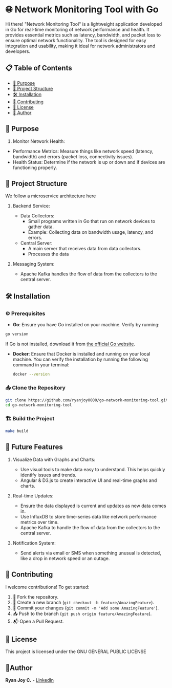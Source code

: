 
# 🌐 Network Monitoring Tool with Go

Hi there! "Network Monitoring Tool" is a lightweight application developed in Go for real-time monitoring of network performance and health. It provides essential metrics such as latency, bandwidth, and packet loss to ensure optimal network functionality. The tool is designed for easy integration and usability, making it ideal for network administrators and developers.


## 📋 Table of Contents
- [🌟 Purpose](#purpose)
- [📂 Project Structure](#structure)
- [🛠 Installation](#installation) 
- [🤝 Contributing](#contributing)
- [📝 License](#license)
- [🙋 Author](#author)

## <a name="purpose"></a> 🌟 Purpose
1. Monitor Network Health:
- Performance Metrics: Measure things like network speed (latency, bandwidth) and errors (packet loss, connectivity issues).
- Health Status: Determine if the network is up or down and if devices are functioning properly.

## <a name="structure"></a> 📂 Project Structure
We follow a microservice architecture here
1. Backend Service:

    - Data Collectors:
        - Small programs written in Go that run on network devices to gather data.
        - Example: Collecting data on bandwidth usage, latency, and errors.
    - Central Server:
        - A main server that receives data from data collectors.
        - Processes the data

2. Messaging System:
    - Apache Kafka handles the flow of data from the collectors to the central server.

## <a name="installation"></a> 🛠 Installation

### ⚙️ Prerequisites
- **Go**: Ensure you have Go installed on your machine. Verify by running:

```bash
go version
```

If Go is not installed, download it from [the official Go website](https://golang.org/dl/).

- **Docker**: Ensure that Docker is installed and running on your local machine. You can verify the installation by running the following command in your terminal:

  ```bash
  docker --version
  ```

### 📥 Clone the Repository

```bash
git clone https://github.com/ryanjoy0000/go-network-monitoring-tool.git
cd go-network-monitoring-tool
```

### 🏗 Build the Project

```bash
make build
```
## 📝 Future Features
1. Visualize Data with Graphs and Charts: 
    - Use visual tools to make data easy to understand. This helps quickly identify issues and trends.
    - Angular & D3.js to create interactive UI and real-time graphs and charts.

2. Real-time Updates: 
    - Ensure the data displayed is current and updates as new data comes in.
    - Use InfluxDB to store time-series data like network performance metrics over time.
    - Apache Kafka to handle the flow of data from the collectors to the central server.

3. Notification System: 
    - Send alerts via email or SMS when something unusual is detected, like a drop in network speed or an outage.


## <a name="contributing"></a> 🤝 Contributing

I welcome contributions! To get started:

1. 🍴 Fork the repository.
2. 🌿 Create a new branch (`git checkout -b feature/AmazingFeature`).
3. 💾 Commit your changes (`git commit -m 'Add some AmazingFeature'`).
4. 📤 Push to the branch (`git push origin feature/AmazingFeature`).
5. 📬 Open a Pull Request.

## <a name="license"></a> 📝 License

This project is licensed under the GNU GENERAL PUBLIC LICENSE


## <a name="author"></a> 🙋Author

**Ryan Joy C.** - [LinkedIn](https://www.linkedin.com/in/ryanjoyc/)
